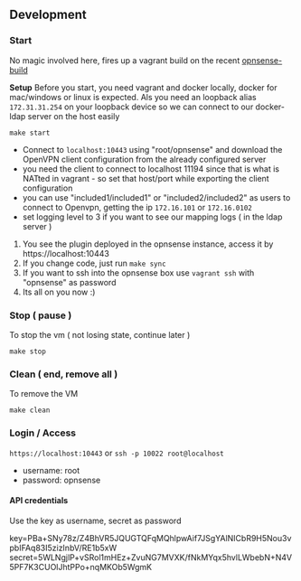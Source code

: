 ## Development

### Start

No magic involved here, fires up a vagrant build on the recent [opnsense-build](https://app.vagrantup.com/eugenmayer/boxes/opnsense)

**Setup**
Before you start, you need vagrant and docker locally, docker for mac/windows or linux is expected.
Als you need an loopback alias `172.31.31.254` on your loopback device so we can connect to our docker-ldap server 
on the host easily

```
make start
```

- Connect to `localhost:10443` using "root/opnsense" and download the OpenVPN client configuration from the already configured server
- you need the client to connect to localhost 11194 since that is what is NATted in vagrant - so set that host/port while exporting the client configuration
- you can use "included1/included1" or "included2/included2" as users to connect to Openvpn, getting the ip `172.16.101` or `172.16.0102`  
- set logging level to 3 if you want to see our mapping logs ( in the ldap server )

1. You see the plugin deployed in the opnsense instance, access it by https://localhost:10443
2. If you change code, just run `make sync`
3. If you want to ssh into the opnsense box use `vagrant ssh` with "opnsense" as password
4. Its all on you now :)

### Stop ( pause )
To stop the vm ( not losing state, continue later )
```   
make stop
```

### Clean ( end, remove all )
To remove the VM
```
make clean
```

### Login / Access

`https://localhost:10443` or `ssh -p 10022 root@localhost`
- username: root
- password: opnsense
                          
#### API credentials

Use the key as username, secret as password

key=PBa+SNy78z/Z4BhVR5JQUGTQFqMQhlpwAif7JSgYAlNICbR9H5Nou3vpbIFAq83I5zizInbV/RE1b5xW
secret=5WLNgjlP+vSRol1mHEz+ZvuNG7MVXK/fNkMYqx5hvlLWbebN+N4V5PF7K3CUOlJhtPPo+nqMKOb5WgmK
                           


